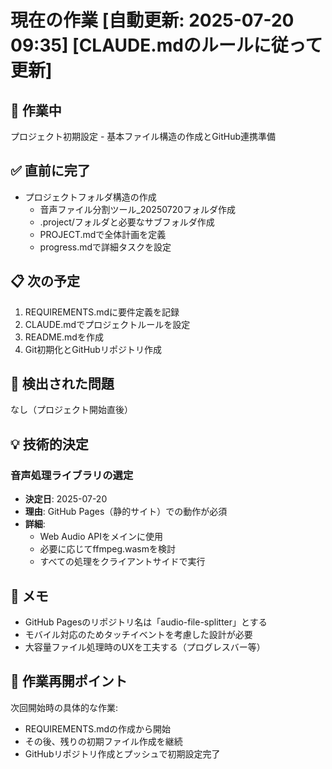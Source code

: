 # 現在の作業 [自動更新: 2025-07-20 09:35] [CLAUDE.mdのルールに従って更新]

## 🎯 作業中
プロジェクト初期設定 - 基本ファイル構造の作成とGitHub連携準備

## ✅ 直前に完了
- プロジェクトフォルダ構造の作成
  - 音声ファイル分割ツール_20250720フォルダ作成
  - .project/フォルダと必要なサブフォルダ作成
  - PROJECT.mdで全体計画を定義
  - progress.mdで詳細タスクを設定

## 📋 次の予定
1. REQUIREMENTS.mdに要件定義を記録
2. CLAUDE.mdでプロジェクトルールを設定
3. README.mdを作成
4. Git初期化とGitHubリポジトリ作成

## 🚨 検出された問題
なし（プロジェクト開始直後）

## 💡 技術的決定
### 音声処理ライブラリの選定
- **決定日**: 2025-07-20
- **理由**: GitHub Pages（静的サイト）での動作が必須
- **詳細**: 
  - Web Audio APIをメインに使用
  - 必要に応じてffmpeg.wasmを検討
  - すべての処理をクライアントサイドで実行

## 📝 メモ
- GitHub Pagesのリポジトリ名は「audio-file-splitter」とする
- モバイル対応のためタッチイベントを考慮した設計が必要
- 大容量ファイル処理時のUXを工夫する（プログレスバー等）

## 💾 作業再開ポイント
次回開始時の具体的な作業:
- REQUIREMENTS.mdの作成から開始
- その後、残りの初期ファイル作成を継続
- GitHubリポジトリ作成とプッシュで初期設定完了